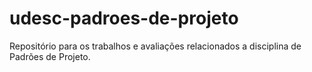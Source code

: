# udesc-padroes-de-projeto
Repositório para os trabalhos e avaliações relacionados a disciplina de Padrões de Projeto.
